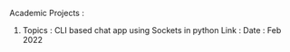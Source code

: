 Academic Projects :
1) Topics : CLI based chat app using Sockets in python
   Link :
   Date : Feb 2022

